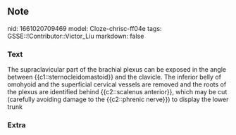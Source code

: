 ## Note
nid: 1661020709469
model: Cloze-chrisc-ff04e
tags: GSSE::!Contributor::Victor_Liu
markdown: false

### Text
The supraclavicular part of the brachial <span style="color: 
 var(--field-fg); background: var(--field-bg);">plexus can be
exposed in the angle between {{c1::sternocleidomastoid}} and the
clavicle. The inferior belly of</span> <span style="color: 
 var(--field-fg); background: var(--field-bg);">omohyoid and the
superficial cervical vessels are removed and the roots of the
plexus are identified behind</span> <span style="color: 
 var(--field-fg); background: var(--field-bg);">{{c2::scalenus
anterior}}, which may be cut (carefully avoiding</span>
<span style="color: var(--field-fg); background:
var(--field-bg);">damage to the {{c2::phrenic nerve}}) to display
the lower trunk</span>

### Extra

